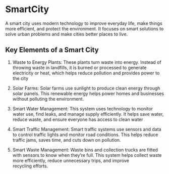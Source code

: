 # SmartCity

A smart city uses modern technology to improve everyday life, make things more efficient, and protect the environment. It focuses on smart solutions to solve urban problems and make cities better places to live.


## Key Elements of a Smart City

1. Waste to Energy Plants:
These plants turn waste into energy. Instead of throwing waste in landfills, it is burned or processed to generate electricity or heat, which helps reduce pollution and provides power to the city

2. Solar Farms:
Solar farms use sunlight to produce clean energy through solar panels. This renewable energy helps power homes and businesses without polluting the environment.

3. Smart Water Management:
This system uses technology to monitor water use, find leaks, and manage supply efficiently. It helps save water, reduce waste, and ensure everyone has access to clean water

4. Smart Traffic Management:
   Smart traffic systems use sensors and data to control traffic lights and monitor road conditions. This helps reduce traffic jams, saves time, and cuts down on pollution.

6. Smart Waste Management:
   Waste bins and collection trucks are fitted with sensors to know when they’re full. This system helps collect waste more efficiently, reduce unnecessary trips, and improve recycling efforts.







